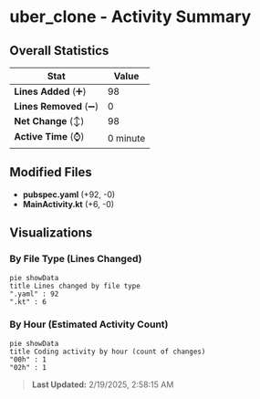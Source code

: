 # uber_clone - Activity Summary 

## Overall Statistics

| Stat                   | Value                                                             |
| ---------------------- | ----------------------------------------------------------------- |
| **Lines Added** (➕)   | 98                                          |
| **Lines Removed** (➖) | 0                                        |
| **Net Change** (↕)    | 98                |
| **Active Time** (⌚)   | 0 minute |


## Modified Files
- **pubspec.yaml** (+92, -0)
- **MainActivity.kt** (+6, -0)

## Visualizations

### By File Type (Lines Changed)

```mermaid
pie showData
title Lines changed by file type
".yaml" : 92
".kt" : 6
```

### By Hour (Estimated Activity Count)

```mermaid
pie showData
title Coding activity by hour (count of changes)
"00h" : 1
"02h" : 1
```


> **Last Updated:** 2/19/2025, 2:58:15 AM